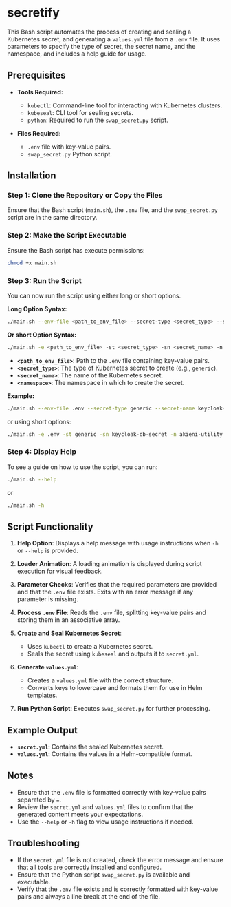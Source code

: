 # secretify

This Bash script automates the process of creating and sealing a Kubernetes secret, and generating a `values.yml` file from a `.env` file. It uses parameters to specify the type of secret, the secret name, and the namespace, and includes a help guide for usage.

## Prerequisites

- **Tools Required:**
  - `kubectl`: Command-line tool for interacting with Kubernetes clusters.
  - `kubeseal`: CLI tool for sealing secrets.
  - `python`: Required to run the `swap_secret.py` script.

- **Files Required:**
  - `.env` file with key-value pairs.
  - `swap_secret.py` Python script.

## Installation

### Step 1: Clone the Repository or Copy the Files

Ensure that the Bash script (`main.sh`), the `.env` file, and the `swap_secret.py` script are in the same directory.

### Step 2: Make the Script Executable

Ensure the Bash script has execute permissions:

```bash
chmod +x main.sh
```

### Step 3: Run the Script

You can now run the script using either long or short options.

**Long Option Syntax:**

```bash
./main.sh --env-file <path_to_env_file> --secret-type <secret_type> --secret-name <secret_name> --namespace <namespace>
```

**Or short Option Syntax:**

```bash
./main.sh -e <path_to_env_file> -st <secret_type> -sn <secret_name> -n <namespace>
```

- **`<path_to_env_file>`**: Path to the `.env` file containing key-value pairs.
- **`<secret_type>`**: The type of Kubernetes secret to create (e.g., `generic`).
- **`<secret_name>`**: The name of the Kubernetes secret.
- **`<namespace>`**: The namespace in which to create the secret.

**Example:**

```bash
./main.sh --env-file .env --secret-type generic --secret-name keycloak-db-secret --namespace akieni-utility
```

or using short options:

```bash
./main.sh -e .env -st generic -sn keycloak-db-secret -n akieni-utility
```

### Step 4: Display Help

To see a guide on how to use the script, you can run:

```bash
./main.sh --help
```

or

```bash
./main.sh -h
```

## Script Functionality

1. **Help Option**: Displays a help message with usage instructions when `-h` or `--help` is provided.

2. **Loader Animation**: A loading animation is displayed during script execution for visual feedback.

3. **Parameter Checks**: Verifies that the required parameters are provided and that the `.env` file exists. Exits with an error message if any parameter is missing.

4. **Process `.env` File**: Reads the `.env` file, splitting key-value pairs and storing them in an associative array.

5. **Create and Seal Kubernetes Secret**:
   - Uses `kubectl` to create a Kubernetes secret.
   - Seals the secret using `kubeseal` and outputs it to `secret.yml`.

6. **Generate `values.yml`**:
   - Creates a `values.yml` file with the correct structure.
   - Converts keys to lowercase and formats them for use in Helm templates.

7. **Run Python Script**: Executes `swap_secret.py` for further processing.

## Example Output

- **`secret.yml`**: Contains the sealed Kubernetes secret.
- **`values.yml`**: Contains the values in a Helm-compatible format.

## Notes

- Ensure that the `.env` file is formatted correctly with key-value pairs separated by `=`.
- Review the `secret.yml` and `values.yml` files to confirm that the generated content meets your expectations.
- Use the `--help` or `-h` flag to view usage instructions if needed.

## Troubleshooting

- If the `secret.yml` file is not created, check the error message and ensure that all tools are correctly installed and configured.
- Ensure that the Python script `swap_secret.py` is available and executable.
- Verify that the `.env` file exists and is correctly formatted with key-value pairs and always a line break at the end of the file.
